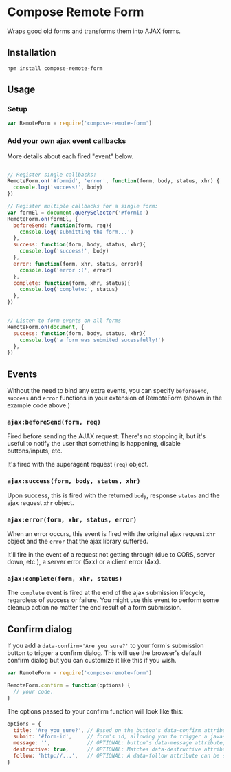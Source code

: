 # Compose Remote Form

Wraps good old forms and transforms them into AJAX forms.

## Installation

```
npm install compose-remote-form
```

## Usage

### Setup

```javascript
var RemoteForm = require('compose-remote-form')
```

### Add your own ajax event callbacks

More details about each fired "event" below.

```javascript

// Register single callbacks:
RemoteForm.on('#formid', 'error', function(form, body, status, xhr) {
  console.log('success!', body)
})

// Register multiple callbacks for a single form:
var formEl = document.querySelector('#formid')
RemoteForm.on(formEl, {
  beforeSend: function(form, req){
    console.log('submitting the form...')
  },
  success: function(form, body, status, xhr){
    console.log('success!', body)
  },
  error: function(form, xhr, status, error){
    console.log('error :(', error)
  },
  complete: function(form, xhr, status){
    console.log('complete:', status)
  },
})


// Listen to form events on all forms
RemoteForm.on(document, {
  success: function(form, body, status, xhr){
    console.log('a form was submited sucessfully!')
  },
})
```

## Events

Without the need to bind any extra events, you can specify `beforeSend`, `success` and `error` functions in your extension of RemoteForm (shown in the example code above.)

### `ajax:beforeSend(form, req)`

Fired before sending the AJAX request. There's no stopping it, but it's useful to notify the user that something is happening, disable buttons/inputs, etc.

It's fired with the superagent request (`req`) object.

### `ajax:success(form, body, status, xhr)`

Upon success, this is fired with the returned `body`, response `status` and the ajax request `xhr` object.

### `ajax:error(form, xhr, status, error)`

When an error occurs, this event is fired with the original ajax request `xhr` object and the `error` that the ajax library suffered.

It'll fire in the event of a request not getting through (due to CORS, server down, etc.), a server error (5xx) or a client error (4xx).

### `ajax:complete(form, xhr, status)`

The `complete` event is fired at the end of the ajax submission lifecycle,
regardless of success or failure. You might use this event to perform some
cleanup action no matter the end result of a form submission.


## Confirm dialog

If you add a `data-confirm='Are you sure?'` to your form's submission button to trigger a confirm dialog. This will use the browser's default confirm dialog but you can customize it like this if you wish.

```javascript
var RemoteForm = require('compose-remote-form')

RemoteForm.confirm = function(options) {
  // your code.
}
```

The options passed to your confirm function will look like this:

```javascript
options = {
  title: 'Are you sure?', // Based on the button's data-confirm attribute.
  submit: '#form-id',     // form's id, allowing you to trigger a javascript submit.
  message: '',            // OPTIONAL: button's data-message attribute, used to allow title/message style dialogs.
  destructive: true,      // OPTIONAL: Matches data-destructive attribute (used to set styling on warning style confirm dialogs
  follow: 'http://...',   // OPTIONAL: A data-follow attribute can be set to take a user to a url.
}
```

